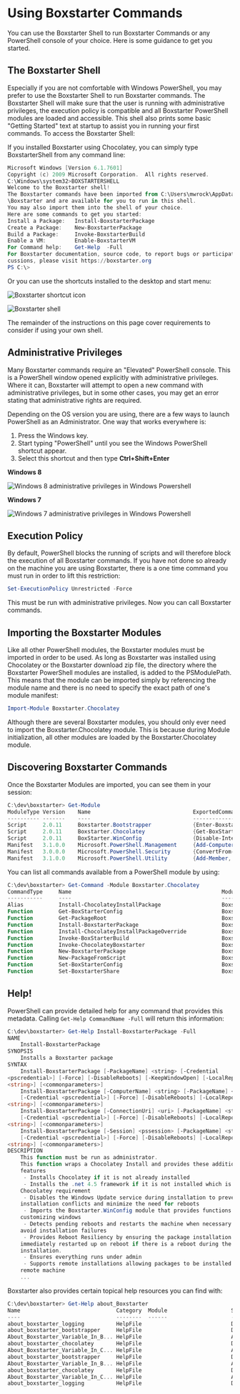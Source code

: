 ﻿---
Order: 40
Title: Using Boxstarter Commands
---

# Using Boxstarter Commands

You can use the Boxstarter Shell to run Boxstarter Commands or any PowerShell console of your choice. Here is some guidance to get you started.

## The Boxstarter Shell

Especially if you are not comfortable with Windows PowerShell, you may prefer to use the Boxstarter Shell to run Boxstarter commands. The Boxstarter Shell will make sure that the user is running with administrative privileges, the execution policy is compatible and all Boxstarter PowerShell modules are loaded and accessible. This shell also prints some basic "Getting Started" text at startup to assist you in running your first commands. To access the Boxstarter Shell:

If you installed Boxstarter using Chocolatey, you can simply type BoxstarterShell from any command line:

```powershell
Microsoft Windows [Version 6.1.7601]
Copyright (c) 2009 Microsoft Corporation.  All rights reserved.
C:\Windows\system32>BOXSTARTERSHELL
Welcome to the Boxstarter shell!
The Boxstarter commands have been imported from C:\Users\mwrock\AppData\Roaming
\Boxstarter and are available for you to run in this shell.
You may also import them into the shell of your choice.
Here are some commands to get you started:
Install a Package:   Install-BoxstarterPackage
Create a Package:    New-BoxstarterPackage
Build a Package:     Invoke-BoxstarterBuild
Enable a VM:         Enable-BoxstarterVM
For Command help:    Get-Help  -Full
For Boxstarter documentation, source code, to report bugs or participate in dis
cussions, please visit https://boxstarter.org
PS C:\>
```

Or you can use the shortcuts installed to the desktop and start menu:

![Boxstarter shortcut icon](/assets/images/shortcut.png)

![Boxstarter shell](/assets/images/shell.png)

The remainder of the instructions on this page cover requirements to consider if using your own shell.

## Administrative Privileges

Many Boxstarter commands require an "Elevated" PowerShell console. This is a PowerShell window opened explicitly with administrative privileges. Where it can, Boxstarter will attempt to open a new command with administrative privileges, but in some other cases, you may get an error stating that administrative rights are required.

Depending on the OS version you are using, there are a few ways to launch PowerShell as an Administrator. One way that works everywhere is:

1.  Press the Windows key.
2.  Start typing "PowerShell" until you see the Windows PowerShell shortcut appear.
3.  Select this shortcut and then type **Ctrl+Shift+Enter**

**Windows 8**

![Windows 8 administrative privileges in Windows Powershell](/assets/images/win8admin.png)

**Windows 7**

![Windows 7 administrative privileges in Windows Powershell](/assets/images/win7admin.png)

## Execution Policy

By default, PowerShell blocks the running of scripts and will therefore block the execution of all Boxstarter commands. If you have not done so already on the machine you are using Boxstarter, there is a one time command you must run in order to lift this restriction:

```powershell
Set-ExecutionPolicy Unrestricted -Force
```

This must be run with administrative privileges. Now you can call Boxstarter commands.

## Importing the Boxstarter Modules

Like all other PowerShell modules, the Boxstarter modules must be imported in order to be used. As long as Boxstarter was installed using Chocolatey or the Boxstarter download zip file, the directory where the Boxstarter PowerShell modules are installed, is added to the PSModulePath. This means that the module can be imported simply by referencing the module name and there is no need to specify the exact path of one's module manifest:

```powershell
Import-Module Boxstarter.Chocolatey
```

Although there are several Boxstarter modules, you should only ever need to import the Boxstarter.Chocolatey module. This is because during Module initialization, all other modules are loaded by the Boxstarter.Chocolatey module.

## Discovering Boxstarter Commands

Once the Boxstarter Modules are imported, you can see them in your session:

```powershell
C:\dev\boxstarter> Get-Module
ModuleType Version    Name                                ExportedCommands
---------- -------    ----                                ----------------
Script     2.0.11     Boxstarter.Bootstrapper             {Enter-BoxstarterL...
Script     2.0.11     Boxstarter.Chocolatey               {Get-BoxStarterCon...
Script     2.0.11     BoxStarter.WinConfig                {Disable-InternetE...
Manifest   3.1.0.0    Microsoft.PowerShell.Management     {Add-Computer, Add...
Manifest   3.0.0.0    Microsoft.PowerShell.Security       {ConvertFrom-Secur...
Manifest   3.1.0.0    Microsoft.PowerShell.Utility        {Add-Member, Add-T...
```

You can list all commands available from a PowerShell module by using:

```powershell
C:\dev\boxstarter> Get-Command -Module Boxstarter.Chocolatey
CommandType     Name                                               ModuleName
-----------     ----                                               ----------
Alias           Install-ChocolateyInstallPackage                   Boxstarte...
Function        Get-BoxStarterConfig                               Boxstarte...
Function        Get-PackageRoot                                    Boxstarte...
Function        Install-BoxstarterPackage                          Boxstarte...
Function        Install-ChocolateyInstallPackageOverride           Boxstarte...
Function        Invoke-BoxStarterBuild                             Boxstarte...
Function        Invoke-ChocolateyBoxstarter                        Boxstarte...
Function        New-BoxstarterPackage                              Boxstarte...
Function        New-PackageFromScript                              Boxstarte...
Function        Set-BoxStarterConfig                               Boxstarte...
Function        Set-BoxstarterShare                                Boxstarte...
```

## Help!

PowerShell can provide detailed help for any command that provides this metadata. Calling `Get-Help CommandName -Full` will return this information:

```powershell
C:\dev\boxstarter> Get-Help Install-BoxstarterPackage -Full
NAME
    Install-BoxstarterPackage
SYNOPSIS
    Installs a Boxstarter package
SYNTAX
    Install-BoxstarterPackage [-PackageName] <string> [-Credential
<pscredential>] [-Force] [-DisableReboots] [-KeepWindowOpen] [-LocalRepo
<string>] [<commonparameters>]
    Install-BoxstarterPackage [-ComputerName] <string> [-PackageName] <string>
    [-Credential <pscredential>] [-Force] [-DisableReboots] [-LocalRepo
<string>] [<commonparameters>]
    Install-BoxstarterPackage [-ConnectionUri] <uri> [-PackageName] <string>
    [-Credential <pscredential>] [-Force] [-DisableReboots] [-LocalRepo
<string>] [<commonparameters>]
    Install-BoxstarterPackage [-Session] <pssession> [-PackageName] <string>
    [-Credential <pscredential>] [-Force] [-DisableReboots] [-LocalRepo
<string>] [<commonparameters>]
DESCRIPTION
    This function must be run as administrator.
    This function wraps a Chocolatey Install and provides these additional
    features
     - Installs Chocolatey if it is not already installed
     - Installs the .net 4.5 framework if it is not installed which is a
    Chocolatey requirement
     - Disables the Windows Update service during installation to prevent
    installation conflicts and minimize the need for reboots
     - Imports the Boxstarter.WinConfig module that provides functions for
    customizing windows
     - Detects pending reboots and restarts the machine when necessary to
    avoid installation failures
     - Provides Reboot Resiliency by ensuring the package installation is
    immediately restarted up on reboot if there is a reboot during the
    installation.
     - Ensures everything runs under admin
     - Supports remote installations allowing packages to be installed on a
    remote machine
    ...
```

Boxstarter also provides certain topical help resources you can find with:

```powershell
C:\dev\boxstarter> Get-Help about_Boxstarter
Name                              Category  Module                    Synopsis
----                              --------  ------                    --------
about_boxstarter_logging          HelpFile                            Descri...
about_boxstarter_bootstrapper     HelpFile                            Descri...
About_Boxstarter_Variable_In_B... HelpFile                            A Hash...
about_boxstarter_chocolatey       HelpFile                            Descri...
About_Boxstarter_Variable_In_C... HelpFile                            A Hash...
about_boxstarter_bootstrapper     HelpFile                            Descri...
About_Boxstarter_Variable_In_B... HelpFile                            A Hash...
about_boxstarter_chocolatey       HelpFile                            Descri...
About_Boxstarter_Variable_In_C... HelpFile                            A Hash...
about_boxstarter_logging          HelpFile                            Descri...
```
